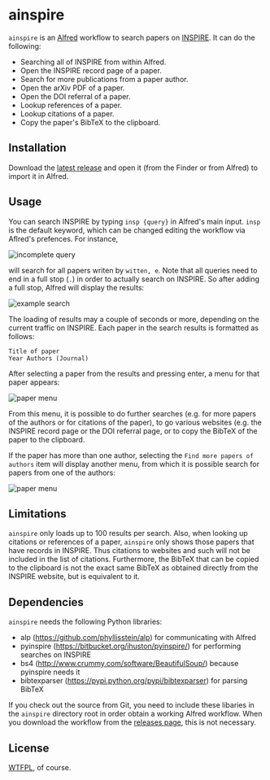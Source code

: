 ainspire
========

`ainspire` is an [Alfred](http://www.alfredapp.com) workflow to search papers on [INSPIRE](http://inspirehep.net/).
It can do the following:

  * Searching all of INSPIRE from within Alfred.
  * Open the INSPIRE record page of a paper.
  * Search for more publications from a paper author.
  * Open the arXiv PDF of a paper.
  * Open the DOI referral of a paper.
  * Lookup references of a paper.
  * Lookup citations of a paper.
  * Copy the paper's BibTeX to the clipboard.

Installation
------------

Download the [latest release](https://github.com/teake/ainspire/releases)
and open it (from the Finder or from Alfred) to import it in Alfred.

Usage
-----

You can search INSPIRE by typing `insp {query}` in Alfred's main input. `insp` is the default keyword,
which can be changed editing the workflow via Aflred's prefences. For instance,

![incomplete query](https://raw.github.com/teake/ainspire/master/screenshots/incomplete_query.png)

will search for all papers writen by `witten, e`. Note that all queries need to end in a full stop (`.`)
in order to actually search on INSPIRE. So after adding a full stop, Alfred will display the results:

![example search](https://raw.github.com/teake/ainspire/master/screenshots/complete_query.png)

The loading of results may a couple of seconds or more, depending on the current traffic on INSPIRE.
Each paper in the search results is formatted as follows:

    Title of paper
    Year Authors (Journal)

After selecting a paper from the results and pressing enter, a menu for that paper appears:

![paper menu](https://raw.github.com/teake/ainspire/master/screenshots/paper_menu.png)

From this menu, it is possible to do further searches (e.g. for more papers of the authors
or for citations of the paper), to go various websites (e.g. the INSPIRE record page
or the DOI referral page, or to copy the BibTeX of the paper to the clipboard.

If the paper has more than one author, selecting the `Find more papers of authors` item
will display another menu, from which it is possible search for papers from one of the authors:

![paper menu](https://raw.github.com/teake/ainspire/master/screenshots/author_menu.png)


Limitations
-----------

`ainspire` only loads up to 100 results per search. Also, when looking up citations or references
of a paper, `ainspire` only shows those papers that have records in INSPIRE. Thus citations to
websites and such will not be included in the list of citations.
Furthermore, the BibTeX that can be copied to the clipboard is not the exact same BibTeX as
obtained directly from the INSPIRE website, but is equivalent to it.

Dependencies
------------

`ainspire` needs the following Python libraries:

  * alp (https://github.com/phyllisstein/alp)
    for communicating with Alfred 
  * pyinspire (https://bitbucket.org/ihuston/pyinspire/)
    for performing searches on INSPIRE
  * bs4 (http://www.crummy.com/software/BeautifulSoup/)
    because pyinspire needs it
  * bibtexparser (https://pypi.python.org/pypi/bibtexparser)
    for parsing BibTeX


If you check out the source from Git, you need to include these libaries in the `ainspire`
directory root in order obtain a working Alfred workflow. When you download the workflow from
the [releases page](https://github.com/teake/ainspire/releases), this is not necessary.

License
-------

[WTFPL](http://www.wtfpl.net/about/), of course.
